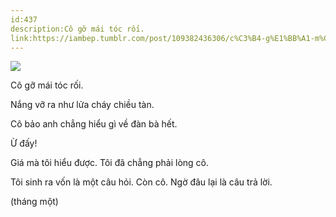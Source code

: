```yaml
---
id:437
description:Cô gỡ mái tóc rối.
link:https://iambep.tumblr.com/post/109382436306/c%C3%B4-g%E1%BB%A1-m%C3%A1i-t%C3%B3c-r%E1%BB%91i-n%E1%BA%AFng-v%E1%BB%A1-ra-nh%C6%B0-l%E1%BB%ADa-ch%C3%A1y-chi%E1%BB%81u
---
```


![](https://64.media.tumblr.com/757963c24fdceaa12ed84d300c79e43c/tumblr_nivtj5OGUL1u3a9rjo1_540.jpg)

Cô gỡ mái tóc rối.

Nắng vỡ ra như lửa cháy chiều tàn.

Cô bảo anh chẳng hiểu gì về đàn bà hết.

Ừ đấy!

Giá mà tôi hiểu được. Tôi đã chẳng phải lòng cô.

Tôi sinh ra vốn là một câu hỏi. Còn cô. Ngờ đâu lại là câu trả lời.

(tháng một)